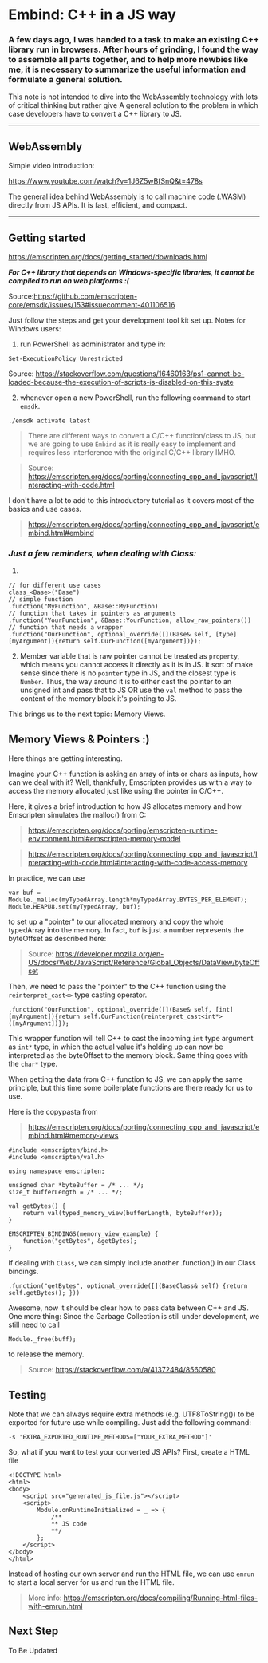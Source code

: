 # Embind: C++ in a JS way
### A few days ago, I was handed to a task to make an existing C++ library run in browsers. After hours of grinding, I found the way to assemble all parts together, and to help more newbies like me, it is necessary to summarize the useful information and formulate a general solution.

This note is not intended to dive into the WebAssembly technology with lots of critical thinking but rather give A general solution to the problem in which case developers have to convert a C++ library to JS.
___
## **WebAssembly**

Simple video introduction:

https://www.youtube.com/watch?v=1J6Z5wBfSnQ&t=478s

The general idea behind WebAssembly is to call machine code (.WASM) directly from JS APIs. It is fast, efficient, and compact.
___

## **Getting started**
https://emscripten.org/docs/getting_started/downloads.html

***For C++ library that depends on Windows-specific libraries, it cannot be compiled to run on web platforms :(***

Source:https://github.com/emscripten-core/emsdk/issues/153#issuecomment-401106516

Just follow the steps and get your development tool kit set up.
Notes for Windows users:

1. run PowerShell as administrator and type in:
```
Set-ExecutionPolicy Unrestricted
```

Source: https://stackoverflow.com/questions/16460163/ps1-cannot-be-loaded-because-the-execution-of-scripts-is-disabled-on-this-syste

2. whenever open a new PowerShell, run the following command to start `emsdk`.

```
./emsdk activate latest
```

> There are different ways to convert a C/C++ function/class to JS, but we are going to use `Embind` as it is really easy to implement and requires less interference with the original C/C++ library IMHO.

>Source: https://emscripten.org/docs/porting/connecting_cpp_and_javascript/Interacting-with-code.html


I don't have a lot to add to this introductory tutorial as it covers most of the basics and use cases.
>https://emscripten.org/docs/porting/connecting_cpp_and_javascript/embind.html#embind

### ***Just a few reminders, when dealing with Class:***
1.
```
// for different use cases
class_<Base>("Base")
// simple function
.function("MyFunction", &Base::MyFunction)
// function that takes in pointers as arguments
.function("YourFunction", &Base::YourFunction, allow_raw_pointers())
// function that needs a wrapper
.function("OurFunction", optional_override([](Base& self, [type] [myArgument]){return self.OurFunction([myArgument])}); 

```
2.   Member variable that is raw pointer cannot be treated as `property`, which means you cannot access it directly as it is in JS. It sort of make sense since there is no `pointer` type in JS, and the closest type is `Number`. Thus, the way around it is to either cast the pointer to an unsigned int and pass that to JS OR use the `val` method to pass the content of the memory block it's pointing to JS.

This brings us to the next topic: Memory Views.


## **Memory Views & Pointers :)**
Here things are getting interesting.

Imagine your C++ function is asking an array of ints or chars as inputs, how can we deal with it?
Well, thankfully, Emscripten provides us with a way to access the memory allocated just like using the pointer in C/C++.

Here, it gives a brief introduction to how JS allocates memory and how Emscripten simulates the malloc() from C: 
>https://emscripten.org/docs/porting/emscripten-runtime-environment.html#emscripten-memory-model

>https://emscripten.org/docs/porting/connecting_cpp_and_javascript/Interacting-with-code.html#interacting-with-code-access-memory

In practice, we can use
```
var buf = Module._malloc(myTypedArray.length*myTypedArray.BYTES_PER_ELEMENT);
Module.HEAPU8.set(myTypedArray, buf);
```
to set up a "pointer" to our allocated memory and copy the whole typedArray into the memory. In fact, `buf` is just a number represents the byteOffset as described here:

>Source: https://developer.mozilla.org/en-US/docs/Web/JavaScript/Reference/Global_Objects/DataView/byteOffset


Then, we need to pass the "pointer" to the C++ function using the `reinterpret_cast<>` type casting operator. 
```
.function("OurFunction", optional_override([](Base& self, [int] [myArgument]){return self.OurFunction(reinterpret_cast<int*>([myArgument])}); 
```
This wrapper function will tell C++ to cast the incoming `int` type argument as `int*` type, in which the actual value it's holding up can now be interpreted as the byteOffset to the memory block. Same thing goes with the `char*` type.


When getting the data from C++ function to JS, we can apply the same principle, but this time some boilerplate functions are there ready for us to use.

Here is the copypasta from
 >https://emscripten.org/docs/porting/connecting_cpp_and_javascript/embind.html#memory-views
```
#include <emscripten/bind.h>
#include <emscripten/val.h>

using namespace emscripten;

unsigned char *byteBuffer = /* ... */;
size_t bufferLength = /* ... */;

val getBytes() {
    return val(typed_memory_view(bufferLength, byteBuffer));
}

EMSCRIPTEN_BINDINGS(memory_view_example) {
    function("getBytes", &getBytes);
}
```
If dealing with `Class`, we can simply include another .function() in our Class bindings.
```
.function("getBytes", optional_override([](BaseClass& self) {return self.getBytes(); }))
```

Awesome, now it should be clear how to pass data between C++ and JS.
One more thing:
Since the Garbage Collection is still under development, we still need to call
```
Module._free(buff);
```
to release the memory.

>Source: https://stackoverflow.com/a/41372484/8560580


## **Testing**
Note that we can always require extra methods (e.g. UTF8ToString()) to be exported for future use while compiling. Just add the following command:
```
-s 'EXTRA_EXPORTED_RUNTIME_METHODS=["YOUR_EXTRA_METHOD"]'
```
So, what if you want to test your converted JS APIs?
First, create a HTML file 
```
<!DOCTYPE html>
<html>
<body>
    <script src="generated_js_file.js"></script>
    <script>
        Module.onRuntimeInitialized = _ => {
            /**
            ** JS code
            **/
        };
    </script>
</body>
</html>
```
Instead of hosting our own server and run the HTML file, we can use `emrun` to start a local server for us and run the HTML file.

>More info: https://emscripten.org/docs/compiling/Running-html-files-with-emrun.html


## **Next Step**

To Be Updated
